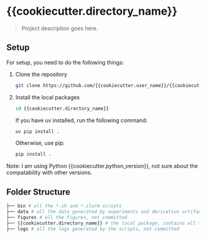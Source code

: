 # {{cookiecutter.directory_name}}

> Project description goes here.

## Setup

For setup, you need to do the following things:


1. Clone the repository
    ```bash
    git clone https://github.com/{{cookiecutter.user_name}}/{{cookiecutter.directory_name}}.git
    ```

2. Install the local packages
    ```bash
    cd {{cookiecutter.directory_name}}
    ```

    If you have uv installed, run the following command:
    ```bash
    uv pip install .
    ```

    Otherwise, use pip:
    ```bash
    pip install .
    ```


Note: I am using Python {{cookiecutter.python_version}}, not sure about the compatability with other versions.

## Folder Structure

```bash
├── bin # all the *.sh and *.slurm scripts
├── data # all the data generated by experiments and derivative artifacts, not committed
├── figures # all the figures, not committed
├── {{cookiecutter.directory_name}} # the local package, contains all the custom functions and the python scripts
├── logs # all the logs generated by the scripts, not committed
```